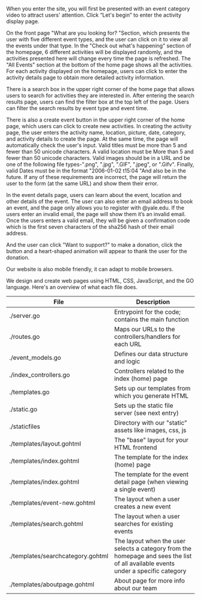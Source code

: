 When you enter the site, you will first be presented with an event category video to attract users' attention. Click “Let's begin” to enter the activity display page.

On the front page "What are you looking for? "Section, which presents the user with five different event types, and the user can click on it to view all the events under that type. In the "Check out what's happening" section of the homepage, 6 different activities will be displayed randomly, and the activities presented here will change every time the page is refreshed. The "All Events" section at the bottom of the home page shows all the activities. For each activity displayed on the homepage, users can click to enter the activity details page to obtain more detailed activity information.

There is a search box in the upper right corner of the home page that allows users to search for activities they are interested in. After entering the search results page, users can find the filter box at the top left of the page. Users can filter the search results by event type and event time.

There is also a create event button in the upper right corner of the home page, which users can click to create new activities. In creating the activity page, the user enters the activity name, location, picture, date, category, and activity details to create the page. At the same time, the page will automatically check the user's input. Valid titles must be more than 5 and fewer than 50 unicode characters. A valid location must be More than 5 and fewer than 50 unicode characters. Valid images should be in a URL and be one of the following file types-".png", ".jpg", ".GIF", ".jpeg", or ".Gifv". Finally, valid Dates must be in the format "2006-01-02 t15:04 "And also be in the future. If any of these requirements are incorrect, the page will return the user to the form (at the same URL) and show them their error.

In the event details page, users can learn about the event, location and other details of the event. The user can also enter an email address to book an event, and the page only allows you to register with @yale.edu. If the users enter an invalid email, the page will show them it’s an invalid email. Once the users enters a valid email,  they will be given a confirmation code which is the first seven characters of the sha256 hash of their email address. 

And the user can click "Want to support?" to make a donation, click the button and a heart-shaped animation will appear to thank the user for the donation.

Our website is also mobile friendly, it can adapt to mobile browsers.

We design and create web pages using HTML, CSS, JavaScript, and the GO language. Here's an overview of what each file does.

| File                              | Description                                                                                                                       |
|-----------------------------------|-----------------------------------------------------------------------------------------------------------------------------------|
| ./server.go                       | Entrypoint for the code; contains the main function                                                                               |
| ./routes.go                       | Maps our URLs to the controllers/handlers for each URL                                                                            |
| ./event_models.go                 | Defines our data structure and logic                                                                                              |
| ./index_controllers.go            | Controllers related to the index (home) page                                                                                      |
| ./templates.go                    | Sets up our templates from which you generate HTML                                                                                |
| ./static.go                       | Sets up the static file server (see next entry)                                                                                   |
| ./staticfiles                     | Directory with our "static" assets like images, css, js                                                                           |
| ./templates/layout.gohtml         | The "base" layout for your HTML frontend                                                                                          |
| ./templates/index.gohtml          | The template for the index (home) page                                                                                            |
| ./templates/index.gohtml          | The template for the event detail page (when viewing a single event)                                                              |
| ./templates/event-new.gohtml      | The layout when a user creates a new event                                                                                        |
| ./templates/search.gohtml         | The layout when a user searches for existing events                                                                               |
| ./templates/searchcategory.gohtml | The layout when the user selects a category from the homepage and sees the list of all available events under a specific category |
| ./templates/aboutpage.gohtml      | About page for more info about our team                                                                                           |
